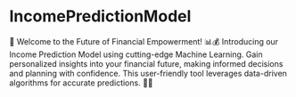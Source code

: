 # IncomePredictionModel
🚀 Welcome to the Future of Financial Empowerment! 📊💰 Introducing our Income Prediction Model using cutting-edge Machine Learning. Gain personalized insights into your financial future, making informed decisions and planning with confidence. This user-friendly tool leverages data-driven algorithms for accurate predictions.  💸🌐 
